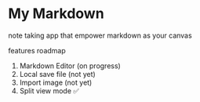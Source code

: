 # My Markdown

note taking app that empower markdown as your canvas

features roadmap

1. Markdown Editor (on progress)
2. Local save file (not yet)
3. Import image (not yet)
4. Split view mode ✅
